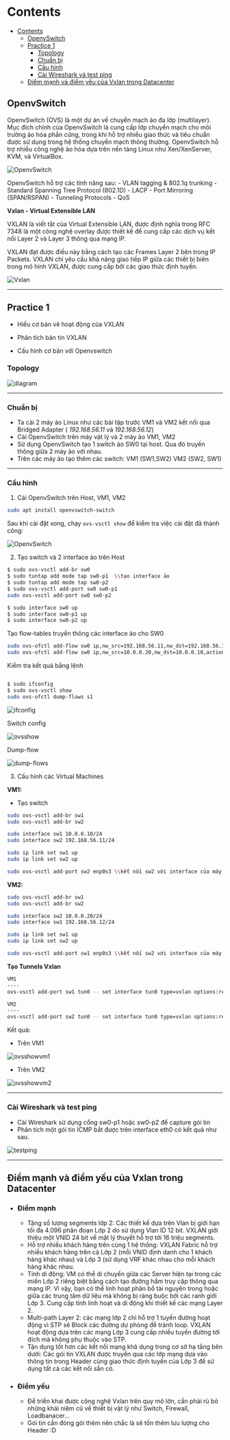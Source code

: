# Contents

- [Contents](#contents)
  - [OpenvSwitch](#openvswitch)
  - [Practice 1](#practice-1)
    - [Topology](#topology)
    - [Chuẩn bị](#chuẩn-bị)
    - [Cấu hình](#cấu-hình)
    - [Cài Wireshark và test ping](#cài-wireshark-và-test-ping)
  - [Điểm mạnh và điểm yếu của Vxlan trong Datacenter](#điểm-mạnh-và-điểm-yếu-của-vxlan-trong-datacenter)

## OpenvSwitch

OpenvSwitch (OVS) là một dự án về chuyển mạch ảo đa lớp (multilayer). Mục đích chính của OpenvSwitch là cung cấp lớp chuyển mạch cho môi trường ảo hóa phần cứng, trong khi hỗ trợ nhiều giao thức và tiêu chuẩn được sử dụng trong hệ thống chuyển mạch thông thường. OpenvSwitch hỗ trợ nhiều công nghệ ảo hóa dựa trên nền tảng Linux như Xen/XenServer, KVM, và VirtualBox.

![OpenvSwitch](./img/OpenvSwitch.png)

OpenvSwitch hỗ trợ các tính năng sau: - VLAN tagging & 802.1q trunking - Standard Spanning Tree Protocol (802.1D) - LACP - Port Mirroring (SPAN/RSPAN) - Tunneling Protocols - QoS

**Vxlan - Virtual Extensible LAN**

VXLAN là viết tắt của Virtual Extensible LAN, được định nghĩa trong RFC 7348 là một công nghệ overlay được thiết kế để cung cấp các dịch vụ kết nối Layer 2 và Layer 3 thông qua mạng IP.

VXLAN đạt được điều này bằng cách tạo các Frames Layer 2 bên trong IP Packets. VXLAN chỉ yêu cầu khả năng giao tiếp IP giữa các thiết bị biên trong mô hình VXLAN, được cung cấp bởi các giao thức định tuyến.

![Vxlan](./img/vxlan.jpeg)

---

## Practice 1

- Hiểu cơ bản vê hoạt động của VXLAN

- Phân tích bản tin VXLAN

- Cấu hình cơ bản với Openvswitch

### Topology 

![diagram](./img/diagram.png)

---

### Chuẩn bị

- Ta cài 2 máy ảo Linux như các bài tập trước VM1 và VM2 kết nối qua Bridged Adapter ( *192.168.56.11* và *192.168.56.12*)
- Cài OpenvSwitch trên máy vật lý và 2 máy ảo VM1, VM2
- Sử dụng OpenvSwitch tạo 1 switch ảo SW0 tại host. Qua đó truyền thông giữa 2 máy ảo với nhau.
- Trên các máy ảo tạo thêm các switch: VM1 (SW1,SW2) VM2 (SW2, SW1)

---

### Cấu hình

1. Cài OpenvSwitch trên Host, VM1, VM2

```bash
sudo apt install openvswitch-switch
```

Sau khi cài đặt xong, chạy ```ovs-vsctl show``` để kiểm tra việc cài đặt đã thành công:

![OpenvSwitch](./img/rs.jpg)

2. Tạo switch và 2 interface ảo trên Host

```bash
$ sudo ovs-vsctl add-br sw0
$ sudo tuntap add mode tap sw0-p1  \\tạo interface ảo
$ sudo tuntap add mode tap sw0-p2
$ sudo ovs-vsctl add-port sw0 sw0-p1
sudo ovs-vsctl add-port sw0 sw0-p2

$ sudo interface sw0 up
$ sudo interface sw0-p1 up
$ sudo interface sw0-p2 up
```

Tạo flow-tables truyền thông các interface ảo cho SW0

```bash
sudo ovs-ofctl add-flow sw0 ip,nw_src=192.168.56.11,nw_dst=192.168.56.12,actions=output:p2
sudo ovs-ofctl add-flow sw0 ip,nw_src=10.0.0.20,nw_dst=10.0.0.10,actions=output:p1
```

Kiểm tra kết quả bằng lệnh

```bash

$ sudo ifconfig
$ sudo ovs-vsctl show
sudo ovs-ofctl dump-flows s1
```

![ifconfig](./img/ifconfighost.png)

Switch config

![ovsshow](./img/ovsshow.png)

Dump-flow

![dump-flows](./img/dumpflow.png)

3. Cấu hình các Virtual Machines

**VM1:**

- Tạo switch 

```bash
sudo ovs-vsctl add-br sw1
sudo ovs-vsctl add-br sw2

sudo interface sw1 10.0.0.10/24
sudo interface sw2 192.168.56.11/24

sudo ip link set sw1 up
sudo ip link set sw2 up

sudo ovs-vsctl add-port sw2 enp0s3 \\kết nối sw2 với interface của máy ảo
```

**VM2:**

```bash
sudo ovs-vsctl add-br sw1
sudo ovs-vsctl add-br sw2

sudo interface sw2 10.0.0.20/24
sudo interface sw1 192.168.56.12/24

sudo ip link set sw1 up
sudo ip link set sw2 up

sudo ovs-vsctl add-port sw1 enp0s3 \\kết nối sw2 với interface của máy ảo
```

**Tạo Tunnels Vxlan**

```bash
VM1
----
ovs-vsctl add-port sw1 tun0 -- set interface tun0 type=vxlan options:remote_ip=192.168.56.12 options:key=123

VM2
----
ovs-vsctl add-port sw2 tun0 -- set interface tun0 type=vxlan options:remote_ip=192.168.56.12 options:key=123
```

Kết quả:

- Trên VM1

![ovsshowvm1](./img/ovsshowvm1.png)

- Trên VM2

![ovsshowvm2](./img/ovsshowvm2.png)

---

### Cài Wireshark và test ping

- Cài Wireshark sử dụng cổng sw0-p1 hoặc sw0-p2 để capture gói tin
- Phân tích một gói tin ICMP bắt được trên interface eth0 có kết quả như sau.

![testping](./img/testping.png)

---

## Điểm mạnh và điểm yếu của Vxlan trong Datacenter

- ### Điểm mạnh
    - Tăng số lượng segments lớp 2: Các thiết kế dựa trên Vlan bị giới hạn tối đa 4.096 phân đoạn Lớp 2 do sử dụng Vlan ID 12 bit. VXLAN giới thiệu một VNID 24 bit về mặt lý thuyết hỗ trợ tới 16 triệu segments.
    - Hỗ trợ nhiều khách hàng trên cùng 1 hệ thống: VXLAN Fabric hỗ trợ nhiều khách hàng trên cả Lớp 2 (mỗi VNID định danh cho 1 khách hàng khác nhau) và Lớp 3 (sử dụng VRF khác nhau cho mỗi khách hàng khác nhau.
    - Tính di động: VM có thể di chuyển giữa các Server hiện tại trong các miền Lớp 2 riêng biệt bằng cách tạo đường hầm truy cập thông qua mạng IP. Vì vậy, bạn có thể linh hoạt phân bổ tài nguyên trong hoặc giữa các trung tâm dữ liệu mà không bị ràng buộc bởi các ranh giới Lớp 3. Cung cấp tính linh hoạt và di động khi thiết kế các mạng Layer 2.
    - Multi-path Layer 2: các mạng lớp 2 chỉ hỗ trợ 1 tuyến đường hoạt động vì STP sẽ Block các đường dự phòng để tránh loop. VXLAN hoạt động dựa trên các mạng Lớp 3 cung cấp nhiều tuyến đường tới đích mà không phụ thuộc vào STP.
    - Tận dụng tốt hơn các kết nối mạng khả dụng trong cơ sở hạ tầng bên dưới: Các gói tin VXLAN được truyền qua các lớp mạng dựa vào thông tin trong Header cùng giao thức định tuyến của Lớp 3 để sử dụng tất cả các kết nối sẵn có.

- ### Điểm yếu

    - Để triển khai được công nghệ Vxlan trên quy mô lớn, cần phải rủ bỏ những khái niệm cũ về thiết bị vật lý như Switch, Firewall, Loadbanacer…
    - Gói tin cần đóng gói thêm nên chắc là sẽ tốn thêm lưu lượng cho Header :D 